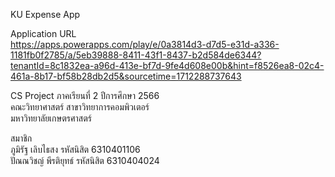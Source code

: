 KU Expense App <br>

Application URL <br>
https://apps.powerapps.com/play/e/0a3814d3-d7d5-e31d-a336-1181fb0f2785/a/5eb39888-8411-43f1-8437-b2d584de6344?tenantId=8c1832ea-a96d-413e-bf7d-9fe4d608e00b&hint=f8526ea8-02c4-461a-8b17-bf58b28db2d5&sourcetime=1712288737643

CS Project ภาคเรียนที่ 2 ปีการศึกษา 2566 <br>
คณะวิทยาศาสตร์ สาขาวิทยาการคอมพิวเตอร์ <br>
มหาวิทยาลัยเกษตรศาสตร์ <br>

สมาชิก <br>
ภูมิรัฐ เลิบไธสง รหัสนิสิต 6310401106 <br>
ปัณณวิชญ์ พีรติยุทธ์ รหัสนิสิต 6310404024 <br>
